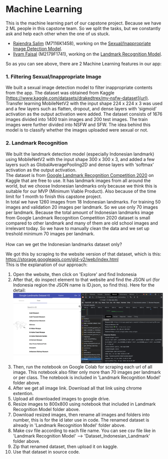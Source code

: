 # Machine Learning
This is the machine learning part of our capstone project. Because we have 2 ML people in this capstone team. So we split the tasks, but we constantly ask and help each other when the one of us stuck.
- [Rajendra Salim](https://github.com/rajensalim "Click to go to this link") (M7116K1458), working on the [Sexual/Inappropriate Image Detection Model](#1-filtering-sexualinappropriate-image "Goto this model explanation").
- [Ilyam Faisal](https://github.com/ilyamfaisal28 "Click to go to this link") (M2179F1741), working on the [Landmark Recognition Model](#2-landmark-recognition "Goto this model explanation").

So as you can see above, there are 2 Machine Learning features in our app: 
### 1. Filtering Sexual/Inappropriate Image
We built a sexual image detection model to filter inappropriate contents from the app. The dataset was obtained from Kaggle [https://www.kaggle.com/datasets/drakedtrex/my-nsfw-dataset](url). Transfer learning MobileNetV2 with the input shape 224 x 224 x 3 was used and a few layers such as flatten, dropout, and dense layers with ‘sigmoid’ activation as the output activation were added. The dataset consists of 1676 images divided into 1400 train images and 200 test images. The train images were further divided into NSFW and SFW. The idea behind this model is to classify whether the images uploaded were sexual or not. 
### 2. Landmark Recognition
We built the landmark detection model (especially Indonesian landmark) using MobileNetV2 with the input shape 300 x 300 x 3, and added a few layers such as GlobalAveragePooling2D and dense layers with ‘softmax’ activation as the output activation.\
The dataset is from [Google Landmark Recognition Competition 2020](https://www.kaggle.com/competitions/landmark-recognition-2020/data "Click to go to this link") on Kaggle that are free to use. It has landmark images from all around the world, but we choose Indonesian landmarks only because we think this is suitable for our MVP (Minimum Viable Product). Also because of the time limit for 1 month to finish this capstone project.\
In total we have 1260 images from 18 Indonesian landmarks. For training 50 images and validation 20 images per landmark. So we use only 70 images per landmark. Because the total amount of Indonesian landmarks image from Google Landmark Recognition Competition 2020 dataset is small compared to other landmark and many of them are old school images and irrelevant today. So we have to manually clean the data and we set up treshold minimum 70 images per landmark.\
\
How can we get the Indonesian landmarks dataset only?

We got this by scraping to the website version of
that dataset, which is this: https://storage.googleapis.com/gld-v2/web/index.html
\
This is the explanation of our approach:
1. Open the website, then click on 'Explore' and find Indonesia
2. After that, do inspect element to that website and find the JSON url (for Indonesia region the JSON name is ID.json, so find this). Here for the detail:
![Inspect Element](Images_For_Readme/inspect_element.png) 
3. Then, run the notebook on Google Colab for scraping each url of all image. This notebook also filter only more than 70 images per landmark or per class. The notebook is included in 'Landmark Recognition Model' folder above.
4. After we get all image link. Download all that link using chrome extention.
5. Upload all downloaded images to google drive.
6. Resize images to 800x800 using notebook that included in Landmark Recognition Model folder above.
7. Download resized images, then rename all images and folders into number, this is for the id later use in code. The renamed dataset is already in 'Landmark Recognition Model' folder above.
8. Make csv file according to each file name. You can see csv file like in 'Landmark Recognition Model' --> 'Dataset_Indonesian_Landmark' folder above.
9. Zip that renamed dataset, then upload it on kaggle.
10. Use that dataset in source code.

